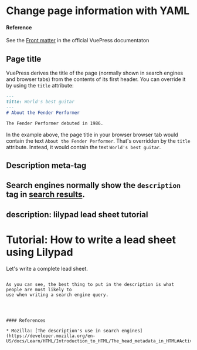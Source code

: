 # Change page information with YAML

#### Reference

See the [Front matter](https://vuepress.vuejs.org/guide/markdown.html#front-matter) in
the official VuePress documentaton

## Page title

VuePress derives the title of the page (normally shown in search engines and browser tabs) from
the contents of its first header. You can override it by using the `title` attribute:

```markdown
---
title: World's best guitar
---
# About the Fender Performer

The Fender Performer debuted in 1986.
```

In the example above, the page title in your browser browser tab would contain 
the text `About the Fender Performer`. That's overridden by the `title` attribute.
Instead, it would contain the text `World's best guitar`.

## Description meta-tag

Search engines normally show the `description` tag in [search results](https://developer.mozilla.org/en-US/docs/Learn/HTML/Introduction_to_HTML/The_head_metadata_in_HTML#Active_learning_The_description's_use_in_search_engines).
---
description: lilypad lead sheet tutorial
---
# Tutorial: How to write a lead sheet using Lilypad

Let's write a complete lead sheet.
```

As you can see, the best thing to put in the description is what people are most likely to 
use when writing a search engine query.




#### References

* Mozilla: [The description's use in search engines](https://developer.mozilla.org/en-US/docs/Learn/HTML/Introduction_to_HTML/The_head_metadata_in_HTML#Active_learning_The_description's_use_in_search_engines)
